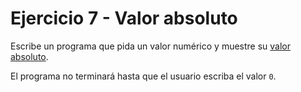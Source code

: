 # Ejercicio 7 - Valor absoluto

Escribe un programa que pida un valor numérico y muestre su [valor absoluto](https://es.wikipedia.org/wiki/Valor_absoluto).

El programa no terminará hasta que el usuario escriba el valor `0`. 
